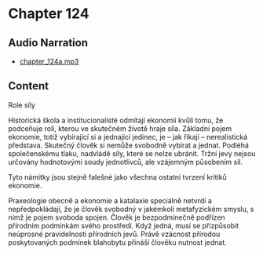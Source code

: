 # Chapter 124

## Audio Narration

- [chapter_124a.mp3](../5-audio-chunks-espeak/chapter_124a.mp3)

## Content

<!-- Source: ESPEAK_AUDIO-chapter_124a-OPTIMIZED.md -->

Role síly

Historická škola a institucionalisté odmítají ekonomii kvůli tomu, že podceňuje roli, kterou ve skutečném životě hraje síla. Základní pojem ekonomie, totiž vybírající si a jednající jedinec, je – jak říkají – nerealistická představa. Skutečný člověk si nemůže svobodně vybírat a jednat. Podléhá společenskému tlaku, nadvládě síly, které se nelze ubránit. Tržní jevy nejsou určovány hodnotovými soudy jednotlivců, ale vzájemným působením sil.

Tyto námitky jsou stejně falešné jako všechna ostatní tvrzení kritiků ekonomie.

Praxeologie obecně a ekonomie a katalaxie speciálně netvrdí a nepředpokládají, že je člověk svobodný v jakémkoli metafyzickém smyslu, s nímž je pojem svoboda spojen. Člověk je bezpodmínečně podřízen přírodním podmínkám svého prostředí. Když jedná, musí se přizpůsobit neúprosné pravidelnosti přírodních jevů. Právě vzácnost přírodou poskytovaných podmínek blahobytu přináší člověku nutnost jednat.

